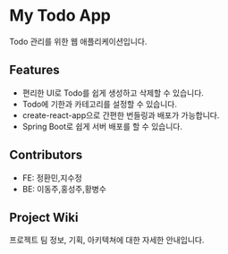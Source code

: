 # My Todo App

Todo 관리를 위한 웹 애플리케이션입니다.

## Features

- 편리한 UI로 Todo를 쉽게 생성하고 삭제할 수 있습니다.
- Todo에 기한과 카테고리를 설정할 수 있습니다.
- create-react-app으로 간편한 번들링과 배포가 가능합니다.
- Spring Boot로 쉽게 서버 배포를 할 수 있습니다.

## Contributors

- FE: 정환민,지수정
- BE: 이동주,홍성주,황병수

## Project Wiki

프로젝트 팀 정보, 기획, 아키텍쳐에 대한 자세한 안내입니다.
